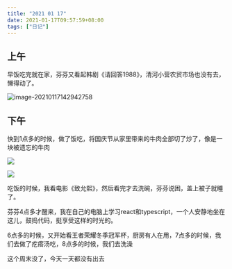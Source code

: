 ```yaml
---
title: "2021 01 17"
date: 2021-01-17T09:57:59+08:00
tags: ["日记"]
---
```


## 上午

早饭吃完就在家，芬芬又看起韩剧《请回答1988》，清河小营农贸市场也没有去，懒得动了。

![image-20210117142942758](https://i.loli.net/2021/01/17/4tUmfC9YIxQT5Zd.png)

## 下午

快到1点多的时候，做了饭吃，将国庆节从家里带来的牛肉全部切了炒了，像是一块被遗忘的牛肉

![](https://i.loli.net/2021/01/17/zyHevuDOa3UtGsA.png)

![](https://i.loli.net/2021/01/17/plcwh61bMo3daGO.png)

吃饭的时候，我看电影《致允熙》，然后看完才去洗碗，芬芬说困，盖上被子就睡了。

芬芬4点多才醒来，我在自己的电脑上学习react和typescript，一个人安静地坐在这儿，鼓捣代码，挺享受这样的时光的。

6点多的时候，又开始看王者荣耀冬季冠军杯，厨房有人在用，7点多的时候，我们去做了疙瘩汤吃，8点多的时候，我们去洗澡

这个周末没了，今天一天都没有出去